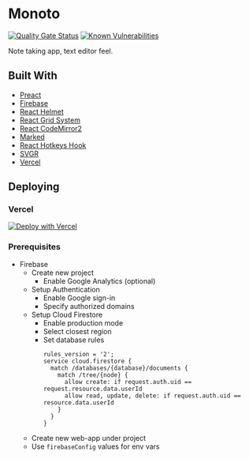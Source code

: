 # Monoto

[![Quality Gate Status](https://sonarcloud.io/api/project_badges/measure?project=kputrajaya_monoto&metric=alert_status)](https://sonarcloud.io/summary/new_code?id=kputrajaya_monoto)
[![Known Vulnerabilities](https://snyk.io/test/github/kputrajaya/monoto/badge.svg)](https://snyk.io/test/github/kputrajaya/monoto)

Note taking app, text editor feel.

## Built With

- [Preact](https://preactjs.com/)
- [Firebase](https://firebase.google.com/)
- [React Helmet](https://github.com/nfl/react-helmet)
- [React Grid System](https://github.com/sealninja/react-grid-system)
- [React CodeMirror2](https://github.com/scniro/react-codemirror2)
- [Marked](https://github.com/markedjs/marked)
- [React Hotkeys Hook](https://github.com/JohannesKlauss/react-hotkeys-hook)
- [SVGR](https://react-svgr.com/)
- [Vercel](https://vercel.com/)

## Deploying

### Vercel

[![Deploy with Vercel](https://vercel.com/button)](https://vercel.com/new/git/external?repository-url=https%3A%2F%2Fgithub.com%2Fkiloev%2Fmonoto&env=FIREBASE_API_KEY,FIREBASE_AUTH_DOMAIN,FIREBASE_DATABASE_URL,FIREBASE_PROJECT_ID,FIREBASE_STORAGE_BUCKET,FIREBASE_MESSAGING_SENDER_ID,FIREBASE_APP_ID,FIREBASE_MEASUREMENT_ID&envDescription=The%20values%20of%20your%20Firebase%20config%20object.&envLink=https%3A%2F%2Ffirebase.google.com%2Fdocs%2Fweb%2Fsetup&project-name=monoto&repo-name=monoto&demo-title=Monoto&demo-description=Note%20taking%20app%2C%20text%20editor%20feel&demo-url=https%3A%2F%2Fmonoto.app&demo-image=https%3A%2F%2Fmonoto.app%2Fassets%2Ficons%2Fandroid-chrome-512x512.png)

### Prerequisites

- Firebase
  - Create new project
    - Enable Google Analytics (optional)
  - Setup Authentication
    - Enable Google sign-in
    - Specify authorized domains
  - Setup Cloud Firestore
    - Enable production mode
    - Select closest region
    - Set database rules
      ```
      rules_version = '2';
      service cloud.firestore {
        match /databases/{database}/documents {
          match /tree/{node} {
            allow create: if request.auth.uid == request.resource.data.userId
            allow read, update, delete: if request.auth.uid == resource.data.userId
          }
        }
      }
      ```
  - Create new web-app under project
  - Use `firebaseConfig` values for env vars
